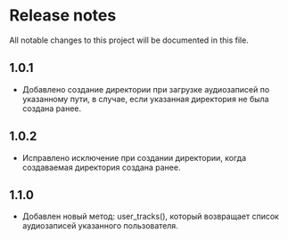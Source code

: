 # Release notes
All notable changes to this project will be documented in this file.

## 1.0.1
- Добавлено создание директории при загрузке аудиозаписей по указанному пути,
в случае, если указанная директория не была создана ранее.

## 1.0.2
- Исправлено исключение при создании директории, когда создаваемая директория создана ранее.

## 1.1.0
- Добавлен новый метод: user_tracks(), который возвращает список аудиозаписей указанного пользователя.
